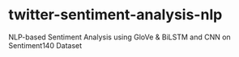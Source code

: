 # twitter-sentiment-analysis-nlp
NLP-based Sentiment Analysis using GloVe &amp; BiLSTM  and CNN on Sentiment140 Dataset
